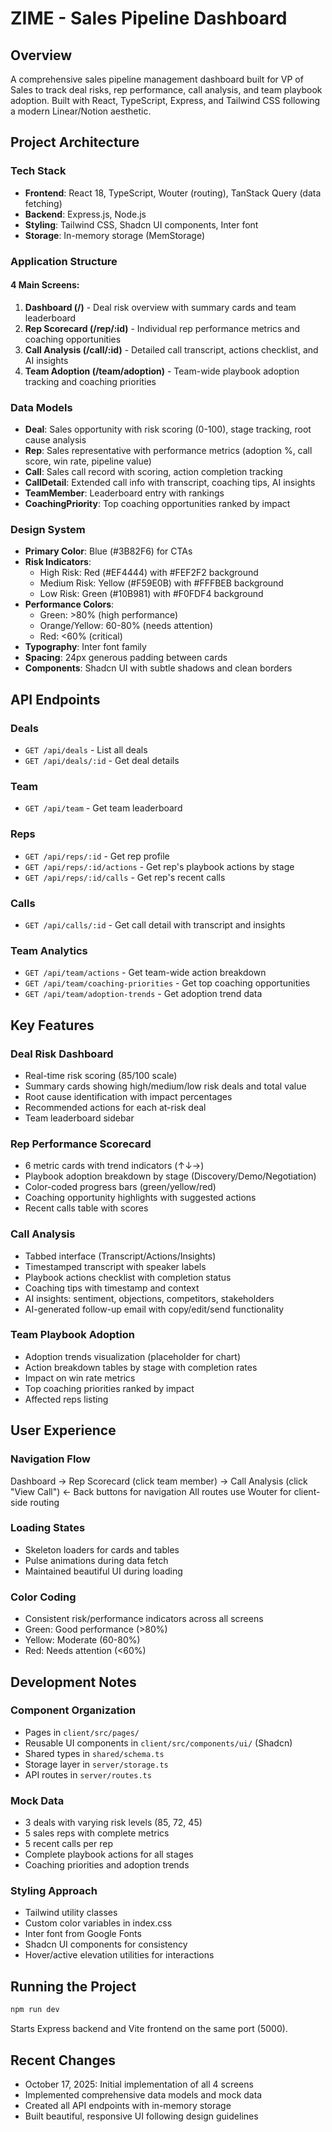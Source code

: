 # ZIME - Sales Pipeline Dashboard

## Overview
A comprehensive sales pipeline management dashboard built for VP of Sales to track deal risks, rep performance, call analysis, and team playbook adoption. Built with React, TypeScript, Express, and Tailwind CSS following a modern Linear/Notion aesthetic.

## Project Architecture

### Tech Stack
- **Frontend**: React 18, TypeScript, Wouter (routing), TanStack Query (data fetching)
- **Backend**: Express.js, Node.js
- **Styling**: Tailwind CSS, Shadcn UI components, Inter font
- **Storage**: In-memory storage (MemStorage)

### Application Structure

#### 4 Main Screens:
1. **Dashboard (/)** - Deal risk overview with summary cards and team leaderboard
2. **Rep Scorecard (/rep/:id)** - Individual rep performance metrics and coaching opportunities
3. **Call Analysis (/call/:id)** - Detailed call transcript, actions checklist, and AI insights
4. **Team Adoption (/team/adoption)** - Team-wide playbook adoption tracking and coaching priorities

### Data Models
- **Deal**: Sales opportunity with risk scoring (0-100), stage tracking, root cause analysis
- **Rep**: Sales representative with performance metrics (adoption %, call score, win rate, pipeline value)
- **Call**: Sales call record with scoring, action completion tracking
- **CallDetail**: Extended call info with transcript, coaching tips, AI insights
- **TeamMember**: Leaderboard entry with rankings
- **CoachingPriority**: Top coaching opportunities ranked by impact

### Design System
- **Primary Color**: Blue (#3B82F6) for CTAs
- **Risk Indicators**:
  - High Risk: Red (#EF4444) with #FEF2F2 background
  - Medium Risk: Yellow (#F59E0B) with #FFFBEB background
  - Low Risk: Green (#10B981) with #F0FDF4 background
- **Performance Colors**:
  - Green: >80% (high performance)
  - Orange/Yellow: 60-80% (needs attention)
  - Red: <60% (critical)
- **Typography**: Inter font family
- **Spacing**: 24px generous padding between cards
- **Components**: Shadcn UI with subtle shadows and clean borders

## API Endpoints

### Deals
- `GET /api/deals` - List all deals
- `GET /api/deals/:id` - Get deal details

### Team
- `GET /api/team` - Get team leaderboard

### Reps
- `GET /api/reps/:id` - Get rep profile
- `GET /api/reps/:id/actions` - Get rep's playbook actions by stage
- `GET /api/reps/:id/calls` - Get rep's recent calls

### Calls
- `GET /api/calls/:id` - Get call detail with transcript and insights

### Team Analytics
- `GET /api/team/actions` - Get team-wide action breakdown
- `GET /api/team/coaching-priorities` - Get top coaching opportunities
- `GET /api/team/adoption-trends` - Get adoption trend data

## Key Features

### Deal Risk Dashboard
- Real-time risk scoring (85/100 scale)
- Summary cards showing high/medium/low risk deals and total value
- Root cause identification with impact percentages
- Recommended actions for each at-risk deal
- Team leaderboard sidebar

### Rep Performance Scorecard
- 6 metric cards with trend indicators (↑↓→)
- Playbook adoption breakdown by stage (Discovery/Demo/Negotiation)
- Color-coded progress bars (green/yellow/red)
- Coaching opportunity highlights with suggested actions
- Recent calls table with scores

### Call Analysis
- Tabbed interface (Transcript/Actions/Insights)
- Timestamped transcript with speaker labels
- Playbook actions checklist with completion status
- Coaching tips with timestamp and context
- AI insights: sentiment, objections, competitors, stakeholders
- AI-generated follow-up email with copy/edit/send functionality

### Team Playbook Adoption
- Adoption trends visualization (placeholder for chart)
- Action breakdown tables by stage with completion rates
- Impact on win rate metrics
- Top coaching priorities ranked by impact
- Affected reps listing

## User Experience

### Navigation Flow
Dashboard → Rep Scorecard (click team member) → Call Analysis (click "View Call")
← Back buttons for navigation
All routes use Wouter for client-side routing

### Loading States
- Skeleton loaders for cards and tables
- Pulse animations during data fetch
- Maintained beautiful UI during loading

### Color Coding
- Consistent risk/performance indicators across all screens
- Green: Good performance (>80%)
- Yellow: Moderate (60-80%)
- Red: Needs attention (<60%)

## Development Notes

### Component Organization
- Pages in `client/src/pages/`
- Reusable UI components in `client/src/components/ui/` (Shadcn)
- Shared types in `shared/schema.ts`
- Storage layer in `server/storage.ts`
- API routes in `server/routes.ts`

### Mock Data
- 3 deals with varying risk levels (85, 72, 45)
- 5 sales reps with complete metrics
- 5 recent calls per rep
- Complete playbook actions for all stages
- Coaching priorities and adoption trends

### Styling Approach
- Tailwind utility classes
- Custom color variables in index.css
- Inter font from Google Fonts
- Shadcn UI components for consistency
- Hover/active elevation utilities for interactions

## Running the Project
```bash
npm run dev
```
Starts Express backend and Vite frontend on the same port (5000).

## Recent Changes
- October 17, 2025: Initial implementation of all 4 screens
- Implemented comprehensive data models and mock data
- Created all API endpoints with in-memory storage
- Built beautiful, responsive UI following design guidelines
